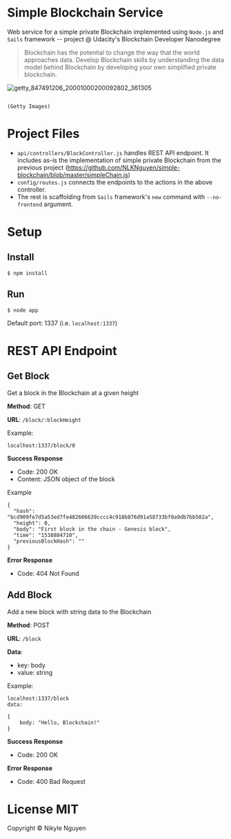 Simple Blockchain Service
=================

Web service for a simple private Blockchain implemented using `Node.js` and `Sails` framework  -- project @ Udacity's Blockchain Developer Nanodegree


> Blockchain has the potential to change the way that the world approaches data. Develop Blockchain skills by understanding the data model behind Blockchain by developing your own simplified private blockchain.

![getty_847491206_20001000200092802_361305](https://user-images.githubusercontent.com/4667129/46251722-f9d77280-c40f-11e8-8d9a-4aa4388a733e.jpg)

```
                                                                                          (Getty Images)
```

# Project Files

* `api/controllers/BlockController.js` handles REST API endpoint. It includes as-is the implementation of simple private Blockchain from the previous project (https://github.com/NLKNguyen/simple-blockchain/blob/master/simpleChain.js)
* `config/routes.js` connects the endpoints to the actions in the above controller.
* The rest is scaffolding from `Sails` framework's `new` command with `--no-frontend` argument.


# Setup

## Install
```
$ npm install
```

## Run

```
$ node app
```

Default port: 1337 (i.e. `localhost:1337`)


# REST API Endpoint

## Get Block

Get a block in the Blockchain at a given height

**Method**: GET

**URL**: `/block/:blockHeight`

Example:
```
localhost:1337/block/0
```

**Success Response**
* Code: 200 OK
* Content: JSON object of the block

Example
```
{
  "hash": "bcd909fe7d5a53ed7fe482606639cccc4c918b876d91a58733bf0a9db7bb502a",
  "height": 0,
  "body": "First block in the chain - Genesis block",
  "time": "1538884710",
  "previousBlockHash": ""
}
```

**Error Response**
* Code: 404 Not Found



## Add Block

Add a new block with string data to the Blockchain

**Method**: POST

**URL**: `/block`

**Data**:
* key: body
* value: string

Example:
```
localhost:1337/block
data:

{
    body: "Hello, Blockchain!"
}
```

**Success Response**
* Code: 200 OK

**Error Response**
* Code: 400 Bad Request







# License MIT

Copyright © Nikyle Nguyen
